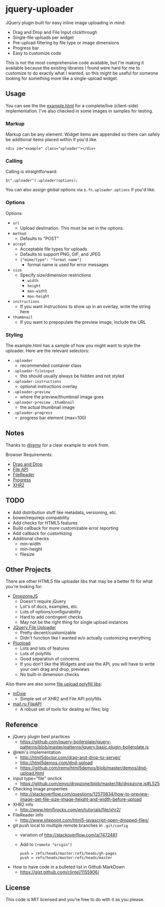 # jquery-uploader

JQuery plugin built for easy inline image uploading in mind:

* Drag and Drop and File Input clickthrough
* Single-file uploads per widget
* Pre-upload filtering by file type or image dimensions
* Progress bar
* Easy to customize code

This is not the most comprehensive code available, but I'm making it available because the existing libraries I found were hard for me to customize to do exactly what I wanted, so this might be useful for someone looking for something more like a single-upload widget.

## Usage

You can see the the [example.html](http://lhl.github.io/jquery-uploader/example.html) for a complete/live (client-side) implementation.
I've also checked in some images in samples for testing.

### Markup
Markup can be any element. Widget items are appended so there can safely be additional items placed within if you'd like.

```
<div id="example" class="uploader"></div>
``` 

### Calling
Calling is straightforward:

```
$(".uploader").uploader(options);
```

You can also assign global options via `$.fn.uploader.options` if you'd like.

### Options
Options:
* `url`
  * Upload destination. This must be set in the options.
* `method`
  * Defaults to "POST"
* `accept` 
  * Acceptable file types for uploads
  * Defaults to support PNG, GIF, and JPEG
  * `{"mime/type": "format name"}`
    * format name is used for error messages
* `size`
  * Specify size/dimension restrictions
    * `width`
    * `height`
    * `max-width`
    * `max-height`
* `instructions`
  * If you want instructions to show up in an overlay, write the string here
* `thumbnail`
  * If you want to prepopulate the preview image, include the URL

### Styling
The example.html has a sample of how you might want to style the uploader.  Here are the relevant selectors:
* `.uploader`
  * recommended container class
* `.uploader-fileinput`
  * this should usually always be hidden and not styled
* `.uploader-instructions`
  * optional instructions overlay
* `.uploader-preview`
  * where the preview/thumbnail image goes
* `.uploader-preview .thumbnail`
  * the actual thumbnail image
* `.uploader-progress`
  * progress bar element (max=100)

## Notes
Thanks to [@remy](https://github.com/remy) for a clear example to work from.

Browser Requirements:
* [Drag and Drop](http://caniuse.com/#feat=dragndrop)
* [File API](http://caniuse.com/#feat=fileapi)
* [FileReader](http://caniuse.com/#feat=filereader)
* [Progress](http://caniuse.com/#feat=progressmeter)
* [XHR2](http://caniuse.com/#feat=xhr2)

## TODO
* Add distribution stuff like metadata, versioning, etc.
* bower/requirejs compability
* Add checks for HTML5 features
* Build callback for more customizable error reporting
* Add callback for customizing
* Additional checks
  * min-width
  * min-height
  * filesize

## Other Projects
There are other HTML5 file uploader libs that may be a better fit for what you're looking for:

* [DropzoneJS](http://www.dropzonejs.com/)
  * Doesn't require jQuery
  * Lot's of docs, examples, etc.
  * Lots of options/configurability
  * Hard to add contingent checks
  * May not be the right thing for single upload instances
* [JQuery File Uploader](https://github.com/danielm/uploader)
  * Pretty decent/customizable
  * Didn't function like I wanted w/o actually customizing everything
* [Plupload](http://www.plupload.com/)
  * Lots and lots of features
  * Lots of polyfills
  * Good separation of concerns
  * If you don't like the Widgets and use the API, you will have to write your own drag and drop, previews
  * No built-in dimension checks

Also there are also some [file upload polyfill libs](https://github.com/Modernizr/Modernizr/wiki/HTML5-Cross-Browser-Polyfills#file-api):

* [mOxie](https://github.com/moxiecode/moxie)
  * Simple set of XHR2 and File API polyfills
* [mail.ru FileAPI](http://mailru.github.io/FileAPI/)
  * A robust set of tools for dealing w/ files; big

## Reference
* jQuery plugin best practices
  * https://github.com/jquery-boilerplate/jquery-patterns/blob/master/patterns/jquery.basic.plugin-boilerplate.js
* @rem's implementation
  * http://html5doctor.com/drag-and-drop-to-server/
  * http://html5demos.com/dnd-upload
  * https://github.com/remy/html5demos/blob/master/demos/dnd-upload.html
* input type="file" onclick
  * https://github.com/enyo/dropzone/blob/master/lib/dropzone.js#L525
* Checking image properties
  * http://stackoverflow.com/questions/12570834/how-to-preview-image-get-file-size-image-height-and-width-before-upload
* XHR2 info
  * http://www.html5rocks.com/en/tutorials/file/xhr2/
* FileReader info
  * http://www.sitepoint.com/html5-javascript-open-dropped-files/
* git push local to multiple remote branches in `.git/config`
  * variation of http://stackoverflow.com/a/7472481
  * Add to `[remote "origin"]`

    ```
    push = refs/heads/master:refs/heads/gh-pages
    push = refs/heads/master:refs/heads/master
    ```
* How to have code in a bulleted list in Github MarkDown
  * https://gist.github.com/clintel/1155906/

## License
This code is MIT licensed and you're free to do with it as you please.
